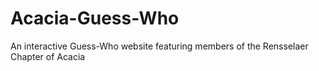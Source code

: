 # Acacia-Guess-Who
An interactive Guess-Who website featuring members of the Rensselaer Chapter of Acacia
